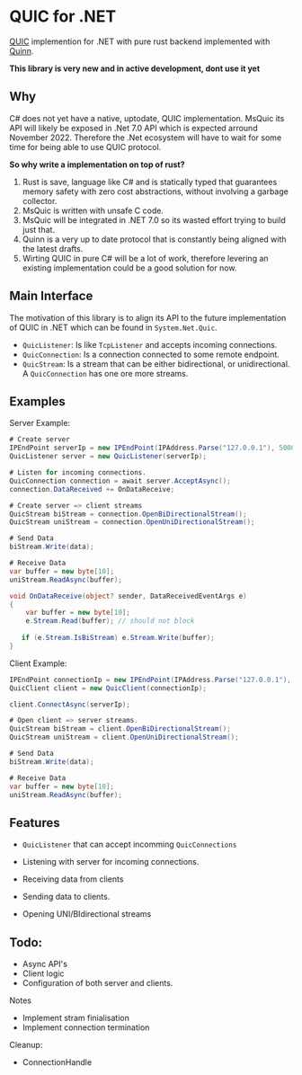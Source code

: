 # QUIC for .NET
[QUIC][QUIC] implemention for .NET with pure rust backend implemented with [Quinn][quinn].

**This library is very new and in active development, dont use it yet**

## Why

C# does not yet have a native, uptodate, QUIC implementation. MsQuic its API will likely be exposed in .Net 7.0 API which is expected arround November 2022. Therefore the .Net ecosystem will have to wait for some time for being able to use QUIC protocol. 

**So why write a implementation on top of rust?**

1) Rust is save, language like C# and is statically typed that guarantees memory safety with zero cost abstractions, without involving a garbage collector. 
2) MsQuic is written with unsafe C code.
3) MsQuic will be integrated in .NET 7.0 so its wasted effort trying to build just that. 
4) Quinn is a very up to date protocol that is constantly being aligned with the latest drafts.
5) Wirting QUIC in pure C# will be a lot of work, therefore levering an existing implementation could be a good solution for now.


## Main Interface

The motivation of this library is to align its API to the future implementation of QUIC in .NET which can be found in `System.Net.Quic`.

- `QuicListener`: Is like `TcpListener` and accepts incoming connections. 
- `QuicConnection`: Is a connection connected to some remote endpoint. 
- `QuicStream`: Is a stream that can be either bidirectional, or unidirectional. A `QuicConnection` has one ore more streams. 

## Examples

Server Example:
```csharp
# Create server
IPEndPoint serverIp = new IPEndPoint(IPAddress.Parse("127.0.0.1"), 5000);
QuicListener server = new QuicListener(serverIp);

# Listen for incoming connections.
QuicConnection connection = await server.AcceptAsync();
connection.DataReceived += OnDataReceive;

# Create server => client streams 
QuicStream biStream = connection.OpenBiDirectionalStream();
QuicStream uniStream = connection.OpenUniDirectionalStream();

# Send Data
biStream.Write(data);

# Receive Data
var buffer = new byte[10];
uniStream.ReadAsync(buffer);

void OnDataReceive(object? sender, DataReceivedEventArgs e) 
{
    var buffer = new byte[10];
    e.Stream.Read(buffer); // should not block
    
   if (e.Stream.IsBiStream) e.Stream.Write(buffer);  
}
```

Client Example:

```csharp
IPEndPoint connectionIp = new IPEndPoint(IPAddress.Parse("127.0.0.1"), 5001);
QuicClient client = new QuicClient(connectionIp);

client.ConnectAsync(serverIp);

# Open client => server streams. 
QuicStream biStream = client.OpenBiDirectionalStream();
QuicStream uniStream = client.OpenUniDirectionalStream();

# Send Data
biStream.Write(data);

# Receive Data
var buffer = new byte[10];
uniStream.ReadAsync(buffer);
```


## Features

- `QuicListener` that can accept incomming `QuicConnections`

- Listening with server for incoming connections.
- Receiving data from clients
- Sending data to clients.
- Opening UNI/BIdirectional streams  

## Todo:
- Async API's
- Client logic
- Configuration of both server and clients. 



Notes

- Implement stram finialisation
- Implement connection termination


Cleanup:
- ConnectionHandle


[Quinn]: https://github.com/quinn-rs/quinn
[QUIC]: https://en.wikipedia.org/wiki/QUIC